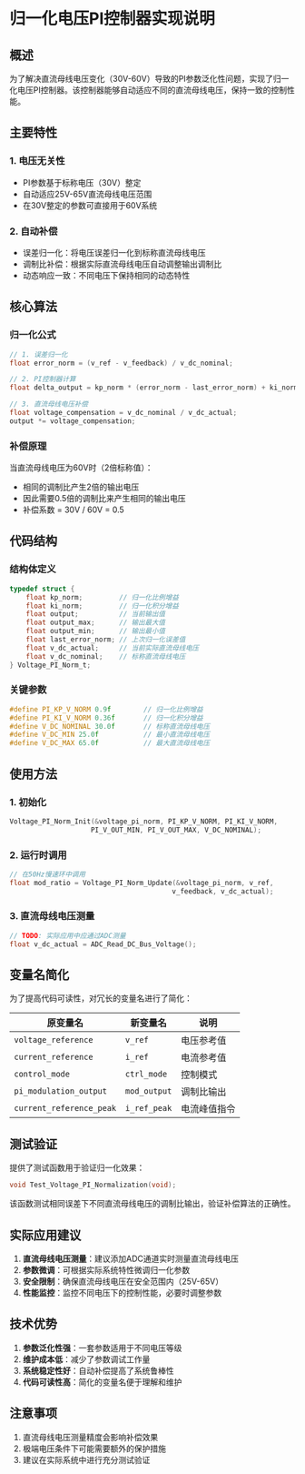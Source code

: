 # 归一化电压PI控制器实现说明

## 概述

为了解决直流母线电压变化（30V-60V）导致的PI参数泛化性问题，实现了归一化电压PI控制器。该控制器能够自动适应不同的直流母线电压，保持一致的控制性能。

## 主要特性

### 1. 电压无关性
- PI参数基于标称电压（30V）整定
- 自动适应25V-65V直流母线电压范围
- 在30V整定的参数可直接用于60V系统

### 2. 自动补偿
- 误差归一化：将电压误差归一化到标称直流母线电压
- 调制比补偿：根据实际直流母线电压自动调整输出调制比
- 动态响应一致：不同电压下保持相同的动态特性

## 核心算法

### 归一化公式

```c
// 1. 误差归一化
float error_norm = (v_ref - v_feedback) / v_dc_nominal;

// 2. PI控制器计算
float delta_output = kp_norm * (error_norm - last_error_norm) + ki_norm * error_norm;

// 3. 直流母线电压补偿
float voltage_compensation = v_dc_nominal / v_dc_actual;
output *= voltage_compensation;
```

### 补偿原理

当直流母线电压为60V时（2倍标称值）：
- 相同的调制比产生2倍的输出电压
- 因此需要0.5倍的调制比来产生相同的输出电压
- 补偿系数 = 30V / 60V = 0.5

## 代码结构

### 结构体定义

```c
typedef struct {
    float kp_norm;         // 归一化比例增益
    float ki_norm;         // 归一化积分增益
    float output;          // 当前输出值
    float output_max;      // 输出最大值
    float output_min;      // 输出最小值
    float last_error_norm; // 上次归一化误差值
    float v_dc_actual;     // 当前实际直流母线电压
    float v_dc_nominal;    // 标称直流母线电压
} Voltage_PI_Norm_t;
```

### 关键参数

```c
#define PI_KP_V_NORM 0.9f        // 归一化比例增益
#define PI_KI_V_NORM 0.36f       // 归一化积分增益
#define V_DC_NOMINAL 30.0f       // 标称直流母线电压
#define V_DC_MIN 25.0f           // 最小直流母线电压
#define V_DC_MAX 65.0f           // 最大直流母线电压
```

## 使用方法

### 1. 初始化

```c
Voltage_PI_Norm_Init(&voltage_pi_norm, PI_KP_V_NORM, PI_KI_V_NORM, 
                    PI_V_OUT_MIN, PI_V_OUT_MAX, V_DC_NOMINAL);
```

### 2. 运行时调用

```c
// 在50Hz慢速环中调用
float mod_ratio = Voltage_PI_Norm_Update(&voltage_pi_norm, v_ref, 
                                        v_feedback, v_dc_actual);
```

### 3. 直流母线电压测量

```c
// TODO: 实际应用中应通过ADC测量
float v_dc_actual = ADC_Read_DC_Bus_Voltage();
```

## 变量名简化

为了提高代码可读性，对冗长的变量名进行了简化：

| 原变量名 | 新变量名 | 说明 |
|---------|---------|------|
| `voltage_reference` | `v_ref` | 电压参考值 |
| `current_reference` | `i_ref` | 电流参考值 |
| `control_mode` | `ctrl_mode` | 控制模式 |
| `pi_modulation_output` | `mod_output` | 调制比输出 |
| `current_reference_peak` | `i_ref_peak` | 电流峰值指令 |

## 测试验证

提供了测试函数用于验证归一化效果：

```c
void Test_Voltage_PI_Normalization(void);
```

该函数测试相同误差下不同直流母线电压的调制比输出，验证补偿算法的正确性。

## 实际应用建议

1. **直流母线电压测量**：建议添加ADC通道实时测量直流母线电压
2. **参数微调**：可根据实际系统特性微调归一化参数
3. **安全限制**：确保直流母线电压在安全范围内（25V-65V）
4. **性能监控**：监控不同电压下的控制性能，必要时调整参数

## 技术优势

1. **参数泛化性强**：一套参数适用于不同电压等级
2. **维护成本低**：减少了参数调试工作量
3. **系统稳定性好**：自动补偿提高了系统鲁棒性
4. **代码可读性高**：简化的变量名便于理解和维护

## 注意事项

1. 直流母线电压测量精度会影响补偿效果
2. 极端电压条件下可能需要额外的保护措施
3. 建议在实际系统中进行充分测试验证
